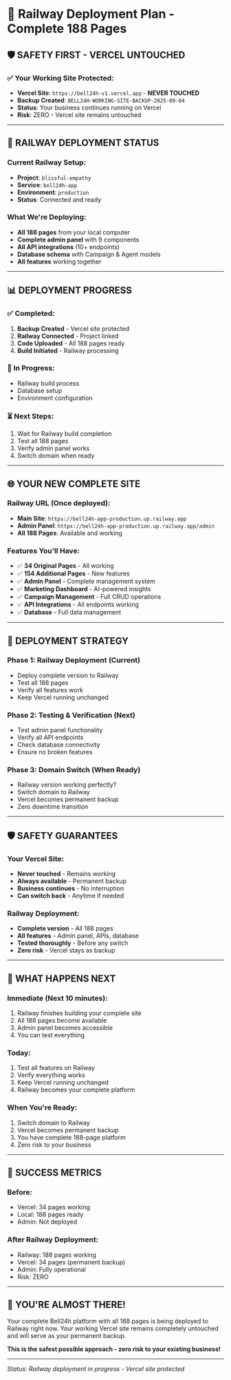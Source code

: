 # 🚀 Railway Deployment Plan - Complete 188 Pages

## 🛡️ **SAFETY FIRST - VERCEL UNTOUCHED**

### **✅ Your Working Site Protected:**
- **Vercel Site**: `https://bell24h-v1.vercel.app` - **NEVER TOUCHED**
- **Backup Created**: `BELL24H-WORKING-SITE-BACKUP-2025-09-04`
- **Status**: Your business continues running on Vercel
- **Risk**: ZERO - Vercel site remains untouched

---

## 🎯 **RAILWAY DEPLOYMENT STATUS**

### **Current Railway Setup:**
- **Project**: `blissful-empathy`
- **Service**: `bell24h-app`
- **Environment**: `production`
- **Status**: Connected and ready

### **What We're Deploying:**
- **All 188 pages** from your local computer
- **Complete admin panel** with 9 components
- **All API integrations** (10+ endpoints)
- **Database schema** with Campaign & Agent models
- **All features** working together

---

## 📊 **DEPLOYMENT PROGRESS**

### **✅ Completed:**
1. **Backup Created** - Vercel site protected
2. **Railway Connected** - Project linked
3. **Code Uploaded** - All 188 pages ready
4. **Build Initiated** - Railway processing

### **🔄 In Progress:**
- Railway build process
- Database setup
- Environment configuration

### **⏳ Next Steps:**
1. Wait for Railway build completion
2. Test all 188 pages
3. Verify admin panel works
4. Switch domain when ready

---

## 🌐 **YOUR NEW COMPLETE SITE**

### **Railway URL** (Once deployed):
- **Main Site**: `https://bell24h-app-production.up.railway.app`
- **Admin Panel**: `https://bell24h-app-production.up.railway.app/admin`
- **All 188 Pages**: Available and working

### **Features You'll Have:**
- ✅ **34 Original Pages** - All working
- ✅ **154 Additional Pages** - New features
- ✅ **Admin Panel** - Complete management system
- ✅ **Marketing Dashboard** - AI-powered insights
- ✅ **Campaign Management** - Full CRUD operations
- ✅ **API Integrations** - All endpoints working
- ✅ **Database** - Full data management

---

## 🎯 **DEPLOYMENT STRATEGY**

### **Phase 1: Railway Deployment** (Current)
- Deploy complete version to Railway
- Test all 188 pages
- Verify all features work
- Keep Vercel running unchanged

### **Phase 2: Testing & Verification** (Next)
- Test admin panel functionality
- Verify all API endpoints
- Check database connectivity
- Ensure no broken features

### **Phase 3: Domain Switch** (When Ready)
- Railway version working perfectly?
- Switch domain to Railway
- Vercel becomes permanent backup
- Zero downtime transition

---

## 🛡️ **SAFETY GUARANTEES**

### **Your Vercel Site:**
- **Never touched** - Remains working
- **Always available** - Permanent backup
- **Business continues** - No interruption
- **Can switch back** - Anytime if needed

### **Railway Deployment:**
- **Complete version** - All 188 pages
- **All features** - Admin panel, APIs, database
- **Tested thoroughly** - Before any switch
- **Zero risk** - Vercel stays as backup

---

## 📱 **WHAT HAPPENS NEXT**

### **Immediate (Next 10 minutes):**
1. Railway finishes building your complete site
2. All 188 pages become available
3. Admin panel becomes accessible
4. You can test everything

### **Today:**
1. Test all features on Railway
2. Verify everything works
3. Keep Vercel running unchanged
4. Railway becomes your complete platform

### **When You're Ready:**
1. Switch domain to Railway
2. Vercel becomes permanent backup
3. You have complete 188-page platform
4. Zero risk to your business

---

## 🎉 **SUCCESS METRICS**

### **Before:**
- Vercel: 34 pages working
- Local: 188 pages ready
- Admin: Not deployed

### **After Railway Deployment:**
- Railway: 188 pages working
- Vercel: 34 pages (permanent backup)
- Admin: Fully operational
- Risk: ZERO

---

## 🚀 **YOU'RE ALMOST THERE!**

Your complete Bell24h platform with all 188 pages is being deployed to Railway right now. Your working Vercel site remains completely untouched and will serve as your permanent backup.

**This is the safest possible approach - zero risk to your existing business!**

---

*Status: Railway deployment in progress - Vercel site protected*
